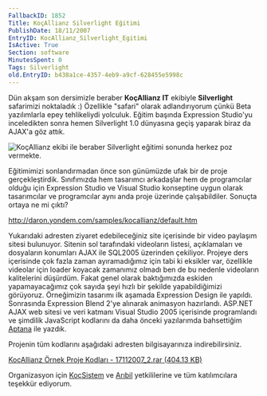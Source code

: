 ```yaml
---
FallbackID: 1852
Title: KoçAllianz Silverlight Eğitimi
PublishDate: 18/11/2007
EntryID: KocAllianz_Silverlight_Egitimi
IsActive: True
Section: software
MinutesSpent: 0
Tags: Silverlight
old.EntryID: b438a1ce-4357-4eb9-a9cf-628455e5998c
---
```

Dün akşam son dersimizle beraber **KoçAllianz IT** ekibiyle
**Silverlight** safarimizi noktaladık :) Özellikle "safari" olarak
adlandırıyorum çünkü Beta yazılımlarla epey tehlikeliydi yolculuk.
Eğitim başında Expression Studio'yu inceledikten sonra hemen Silverlight
1.0 dünyasına geçiş yaparak biraz da AJAX'a göz attık.

![KoçAllianz ekibi ile beraber Silverlight eğitimi sonunda herkez poz
vermekte.](media/KocAllianz_Silverlight_Egitimi/17112007_1.jpg)

Eğitimimizi sonlandırmadan önce son günümüzde ufak bir de proje
gerçekleştirdik. Sınıfımızda hem tasarımcı arkadaşlar hem de
programcılar olduğu için Expression Studio ve Visual Studio konseptine
uygun olarak tasarımcılar ve programcılar aynı anda proje üzerinde
çalışabildiler. Sonuçta ortaya ne mi çıktı?

<http://daron.yondem.com/samples/kocallianz/default.htm>

Yukarıdaki adresten ziyaret edebileceğiniz site içerisinde bir video
paylaşım sitesi bulunuyor. Sitenin sol tarafındaki videoların listesi,
açıklamaları ve dosyaların konumları AJAX ile SQL2005 üzerinden
çekiliyor. Projeye ders içerisinde çok fazla zaman ayıramadığımız için
tabi ki eksikler var, özellikle videolar için loader koyacak zamanımız
olmadı ben de bu nedenle videoların kalitelerini düşürdüm. Fakat genel
olarak baktığımızda eskiden yapamayacağımız çok sayıda şeyi hızlı bir
şekilde yapabildiğimizi görüyoruz. Örneğimizin tasarımı ilk aşamada
Expression Design ile yapıldı. Sonrasında Expression Blend 2'ye alınarak
animasyon hazırlandı. ASP.NET AJAX web sitesi ve veri katmanı Visual
Studio 2005 içerisinde programlandı ve şimdilik JavaScript kodlarını da
daha önceki yazılarımda bahsettiğim
[Aptana](http://daron.yondem.com/tr/post/6633ebd4-c30f-4a05-ba8b-1b55c3d80849)
ile yazdık.

Projenin tüm kodlarını aşağıdaki adresten bilgisayarınıza
indirebilirsiniz.

[KoçAllianz Örnek Proje Kodları - 17112007\_2.rar (404.13
KB)](media/KocAllianz_Silverlight_Egitimi/17112007_2.rar)

Organizasyon için [KoçSistem](http://www.kocsistem.com.tr/tr/) ve
[Arıbil](http://www.aribil.com/) yetkililerine ve tüm katılımcılara
teşekkür ediyorum.


